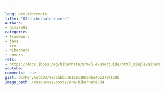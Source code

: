 ```yaml
---

lang: orm-hibernate
title: "021-hibernate-envers"
authors:
- dimasm93
categories:
- Framework
- java
- orm
- hibernate
- envers
refs: 
- https://docs.jboss.org/hibernate/orm/5.4/userguide/html_single/Hibernate_User_Guide.html#envers
youtube: 
comments: true
gist: dimMaryanto93/e8d2abb5361e811860d6a462270f119b
image_path: /resources/posts/orm-hibernate-34
---
```


